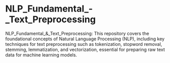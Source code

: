 # NLP_Fundamental_-_Text_Preprocessing
NLP_Fundamental_&amp;_Text_Preprocessing: This repository covers the foundational concepts of Natural Language Processing (NLP), including key techniques for text preprocessing such as tokenization, stopword removal, stemming, lemmatization, and vectorization, essential for preparing raw text data for machine learning models.
